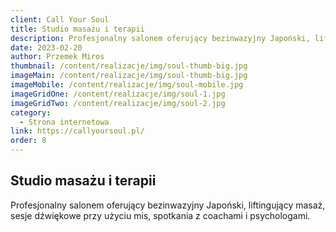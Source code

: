 ```yaml
---
client: Call Your Soul
title: Studio masażu i terapii
description: Profesjonalny salonem oferujący bezinwazyjny Japoński, liftingujący masaż, sesje dźwiękowe przy użyciu mis, spotkania z coachami i psychologami. 
date: 2023-02-20
author: Przemek Miros
thumbnail: /content/realizacje/img/soul-thumb-big.jpg
imageMain: /content/realizacje/img/soul-thumb-big.jpg
imageMobile: /content/realizacje/img/soul-mobile.jpg
imageGridOne: /content/realizacje/img/soul-1.jpg
imageGridTwo: /content/realizacje/img/soul-2.jpg
category: 
  - Strona internetowa
link: https://callyoursoul.pl/
order: 8
---
```


## Studio masażu i terapii

Profesjonalny salonem oferujący bezinwazyjny Japoński, liftingujący masaż, sesje dźwiękowe przy użyciu mis, spotkania z coachami i psychologami. 


